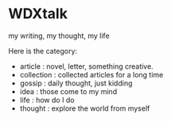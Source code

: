 # WDXtalk

my writing, my thought, my life

Here is the category:

+ article    : novel, letter, something creative.
+ collection : collected articles for a long time
+ gossip     : daily thought, just kidding
+ idea       : those come to my mind
+ life       : how do I do
+ thought    : explore the world from myself
